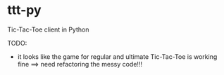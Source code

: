 # ttt-py
Tic-Tac-Toe client in Python


TODO:

- it looks like the game for regular and ultimate Tic-Tac-Toe is working fine ==> need refactoring the messy code!!!
